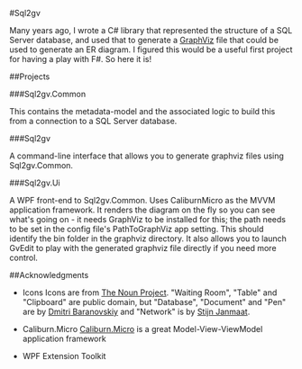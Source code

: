 #Sql2gv

Many years ago, I wrote a C# library that represented the structure of a 
SQL Server database, and used that to generate a [GraphViz](http://graphviz.org)
file that could be used to generate an ER diagram. I figured this would be
a useful first project for having a play with F#. So here it is! 

##Projects

###Sql2gv.Common

This contains the metadata-model and the associated logic to build this from 
a connection to a SQL Server database. 

###Sql2gv

A command-line interface that allows you to generate graphviz files using Sql2gv.Common.

###Sql2gv.Ui

A WPF front-end to Sql2gv.Common. Uses CaliburnMicro as the MVVM application framework. 
It renders the diagram on the fly so you can see what's going on - it needs GraphViz
to be installed for this; the path needs to be set in the config file's PathToGraphViz
app setting. This should identify the bin folder in the graphviz directory. 
It also allows you to launch GvEdit to play with the generated graphviz file directly
if you need more control. 

##Acknowledgments

* Icons
Icons are from [The Noun Project](http://thenounproject.com). "Waiting Room", "Table" and 
"Clipboard" are public domain, but "Database", "Document" and "Pen" are by 
[Dmitri Baranovskiy](http://thenounproject.com/DmitryBaranovskiy/) and "Network" is by
[Stijn Janmaat](http://thenounproject.com/stijnjanmaat).

* Caliburn.Micro
[Caliburn.Micro](http://caliburnmicro.codeplex.com) is a great Model-View-ViewModel application
framework

* WPF Extension Toolkit